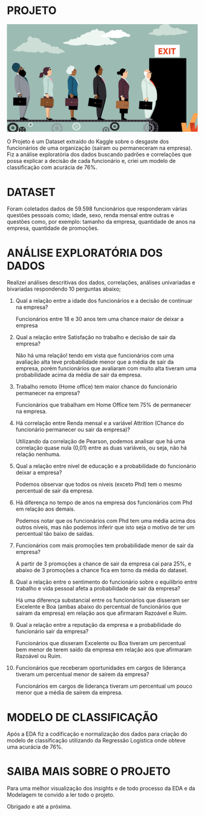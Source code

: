 # PROJETO
![Attrition](https://github.com/raynersa91/EDA-e-Classificacao-AttritionEmployee/blob/main/employee-churn-original.png?raw=true)

O Projeto é um Dataset extraído do Kaggle sobre o desgaste dos funcionários de uma organização (saíram ou permaneceram na empresa). Fiz a análise exploratória dos dados buscando padrões e correlações que possa explicar a decisão de cada funcionário e, criei um modelo de classificação com acurácia de 76%.

# DATASET
Foram coletados dados de 59.598 funcionários que responderam várias questões pessoais como; idade, sexo, renda mensal entre outras e questões como, por exemplo: tamanho da empresa, quantidade de anos na empresa, quantidade de promoções.

# ANÁLISE EXPLORATÓRIA DOS DADOS
Realizei análises descritivas dos dados, correlações, análises univariadas e bivariadas respondendo 10 perguntas abaixo;
1. Qual a relação entre a idade dos funcionários e a decisão de continuar na empresa?

   Funcionários entre 18 e 30 anos tem uma chance maior de deixar a empresa

2. Qual a relação entre Satisfação no trabalho e decisão de sair da empresa?
   
   Não há uma relação! tendo em vista que funcionários com uma avaliação alta teve probabilidade menor que a média de sair da empresa, porém funcionários que avaliaram com muito alta tiveram uma probabilidade acima da média de sair da empresa.

3. Trabalho remoto (Home office) tem maior chance do funcionário permanecer na empresa?
   
   Funcionários que trabalham em Home Office tem 75% de permanecer na empresa.

4. Há correlação entre Renda mensal e a variável Attrition (Chance do funcionário permanecer ou sair da empresa)?

   Utilizando da correlação de Pearson, podemos analisar que há uma correlação quase nula (0,01) entre as duas variáveis, ou seja, não há relação nenhuma.

5. Qual a relação entre nível de educação e a probabilidade do funcionário deixar a empresa?

   Podemos observar que todos os níveis (exceto Phd) tem o mesmo percentual de sair da empresa.

6. Há diferença no tempo de anos na empresa dos funcionários com Phd em relação aos demais.

   Podemos notar que os funcionários com Phd tem uma média acima dos outros níveis, mas não podemos inferir que isto seja o motivo de ter um percentual tão baixo de saídas.

7. Funcionários com mais promoções tem probabilidade menor de sair da empresa?

   A partir de 3 promoções a chance de sair da empresa cai para 25%, e abaixo de 3 promoções a chance fica em torno da média do dataset.

 8. Qual a relação entre o sentimento do funcionário sobre o equilíbrio entre trabalho e vida pessoal afeta a probabilidade de sair da empresa?

    Há uma diferença substancial entre os funcionários que disseram ser Excelente e Boa (ambas abaixo do percentual de funcionários que saíram da empresa) em relação aos que afirmaram Razoável e Ruim.

 9. Qual a relação entre a reputação da empresa e a probabilidade do funcionário sair da empresa?

    Funcionários que disseram Excelente ou Boa tiveram um percentual bem menor de terem saído da empresa em relação aos que afirmaram Razoável ou Ruim.

10. Funcionários que receberam oportunidades em cargos de liderança tiveram um percentual menor de saírem da empresa?

    Funcionários em cargos de liderança tiveram um percentual um pouco menor que a média de saírem da empresa.

# MODELO DE CLASSIFICAÇÃO
Após a EDA fiz a codificação e normalização dos dados para criação do modelo de classificação utilizando da Regressão Logística onde obteve uma acurácia de 76%.

# SAIBA MAIS SOBRE O PROJETO
Para uma melhor visualização dos insights e de todo processo da EDA e da Modelagem te convido a ler todo o projeto.

Obrigado e até a próxima.
